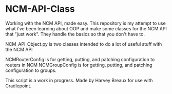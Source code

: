 # NCM-API-Class
Working with the NCM API, made easy.  This repository is my attempt to use what i've been learning about OOP and make some classes for the NCM API that "just work".  They handle the basics so that you don't have to. 

NCM_API_Object.py is two classes intended to do a lot of useful stuff with the NCM API

NCMRouterConfig is for getting, putting, and patching configuration to routers in NCM
NCMGroupConfig is for getting, putting, and patching configuration to groups.

This script is a work in progress.  Made by Harvey Breaux for use with Cradlepoint.  
